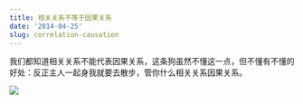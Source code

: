 ```yaml
---
title: 相关关系不等于因果关系
date: '2014-04-25'
slug: correlation-causation
---
```


我们都知道相关关系不能代表因果关系，这条狗虽然不懂这一点，但不懂有不懂的好处：反正主人一起身我就要去散步，管你什么相关关系因果关系。

![](https://db.yihui.org/imgur/uiCx9nX.png)
